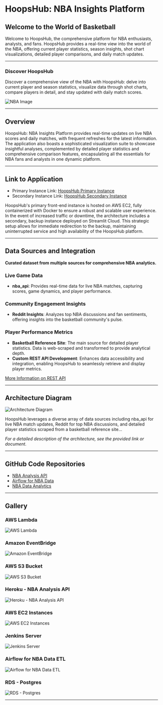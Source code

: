 # HoopsHub: NBA Insights Platform

## Welcome to the World of Basketball

Welcome to HoopsHub, the comprehensive platform for NBA enthusiasts, analysts, and fans. HoopsHub provides a real-time view into the world of the NBA, offering current player statistics, season insights, shot chart visualizations, detailed player comparisons, and daily match updates.

---

### Discover HoopsHub

Discover a comprehensive view of the NBA with HoopsHub: delve into current player and season statistics, visualize data through shot charts, compare players in detail, and stay updated with daily match scores.

![NBA Image](https://static01.nyt.com/images/2017/07/12/sports/12SUMMERLEAGUE-web1/12SUMMERLEAGUE-web1-videoSixteenByNineJumbo1600.jpg)

---

## Overview

HoopsHub: NBA Insights Platform provides real-time updates on live NBA scores and daily matches, with frequent refreshes for the latest information. The application also boasts a sophisticated visualization suite to showcase insightful analyses, complemented by detailed player statistics and comprehensive comparison features, encapsulating all the essentials for NBA fans and analysts in one dynamic platform.

---

## Link to Application

- Primary Instance Link: [HoopsHub Primary Instance](http://174.129.97.188:8501/)
- Secondary Instance Link: [HoopsHub Secondary Instance](https://ash-nba-1.streamlit.app/)

HoopsHub's primary front-end instance is hosted on AWS EC2, fully containerized with Docker to ensure a robust and scalable user experience. In the event of increased traffic or downtime, the architecture includes a secondary, backup instance deployed on Streamlit Cloud. This strategic setup allows for immediate redirection to the backup, maintaining uninterrupted service and high availability of the HoopsHub platform.

---

## Data Sources and Integration

**Curated dataset from multiple sources for comprehensive NBA analytics.**

### Live Game Data
- **nba_api**: Provides real-time data for live NBA matches, capturing scores, game dynamics, and player performance.

### Community Engagement Insights
- **Reddit Insights**: Analyzes top NBA discussions and fan sentiments, offering insights into the basketball community's pulse.

### Player Performance Metrics
- **Basketball Reference Site**: The main source for detailed player statistics. Data is web-scraped and transformed to provide analytical depth.
- **Custom REST API Development**: Enhances data accessibility and integration, enabling HoopsHub to seamlessly retrieve and display player metrics.

[More Information on REST API](https://github.com/AshKans1412/NBA-Analysis-API)

---

## Architecture Diagram

![Architecture Diagram](https://raw.githubusercontent.com/Kaushiknb11/Airflow_NBA/main/assets/Architecture_Diagram.png)

HoopsHub leverages a diverse array of data sources including nba_api for live NBA match updates, Reddit for top NBA discussions, and detailed player statistics scraped from a basketball reference site...

*For a detailed description of the architecture, see the provided link or document.*

---

## GitHub Code Repositories

- [NBA Analysis API](https://github.com/AshKans1412/NBA-Analysis-API)
- [Airflow for NBA Data](https://github.com/Kaushiknb11/Airflow_NBA)
- [NBA Data Analytics](https://github.com/AshKans1412/NBA_Data_Analytics)

---

## Gallery

### AWS Lambda
![AWS Lambda](https://raw.githubusercontent.com/Kaushiknb11/Airflow_NBA/main/assets/AWS_Lambda.jpeg)

### Amazon EventBridge
![Amazon EventBridge](https://raw.githubusercontent.com/Kaushiknb11/Airflow_NBA/main/assets/Amazon_EventBridge.jpeg)

### AWS S3 Bucket
![AWS S3 Bucket](https://raw.githubusercontent.com/Kaushiknb11/Airflow_NBA/main/assets/S3.jpeg)

### Heroku - NBA Analysis API
![Heroku - NBA Analysis API](https://raw.githubusercontent.com/Kaushiknb11/Airflow_NBA/main/assets/Heroku.jpeg)

### AWS EC2 Instances
![AWS EC2 Instances](https://raw.githubusercontent.com/Kaushiknb11/Airflow_NBA/main/assets/EC2_Instances.jpeg)

### Jenkins Server
![Jenkins Server](https://raw.githubusercontent.com/Kaushiknb11/Airflow_NBA/main/assets/Jenkins_Server.jpeg)

### Airflow for NBA Data ETL
![Airflow for NBA Data ETL](https://raw.githubusercontent.com/Kaushiknb11/Airflow_NBA/main/assets/Screen%20Shot%202023-12-18%20at%2012.19.52%20PM.png)

### RDS - Postgres
![RDS - Postgres](https://raw.githubusercontent.com/Kaushiknb11/Airflow_NBA/main/assets/Screen%20Shot%202023-12-17%20at%2012.42.29%20PM.png)

---
